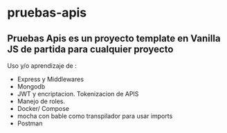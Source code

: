 # pruebas-apis

## Pruebas Apis es un proyecto template en Vanilla JS de partida para cualquier proyecto 

Uso y/o aprendizaje de :

* Express y Middlewares
* Mongodb
* JWT y encriptacion. Tokenizacion de APIS
* Manejo de roles.
* Docker/ Compose
* mocha con bable como transpilador para usar imports
* Postman

